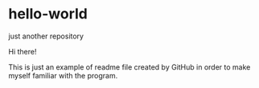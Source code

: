 # hello-world
just another repository

Hi there!

This is just an example of readme file created by GitHub in order to make myself familiar with the program.
